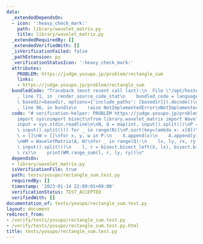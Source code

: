```yaml
---
data:
  _extendedDependsOn:
  - icon: ':heavy_check_mark:'
    path: library/wavelet_matrix.py
    title: library/wavelet_matrix.py
  _extendedRequiredBy: []
  _extendedVerifiedWith: []
  _isVerificationFailed: false
  _pathExtension: py
  _verificationStatusIcon: ':heavy_check_mark:'
  attributes:
    PROBLEM: https://judge.yosupo.jp/problem/rectangle_sum
    links:
    - https://judge.yosupo.jp/problem/rectangle_sum
  bundledCode: "Traceback (most recent call last):\n  File \"/opt/hostedtoolcache/PyPy/3.7.13/x64/site-packages/onlinejudge_verify/documentation/build.py\"\
    , line 71, in _render_source_code_stat\n    bundled_code = language.bundle(stat.path,\
    \ basedir=basedir, options={'include_paths': [basedir]}).decode()\n  File \"/opt/hostedtoolcache/PyPy/3.7.13/x64/site-packages/onlinejudge_verify/languages/python.py\"\
    , line 96, in bundle\n    raise NotImplementedError\nNotImplementedError\n"
  code: "# verification-helper: PROBLEM https://judge.yosupo.jp/problem/rectangle_sum\n\
    import sys\nimport bisect\nfrom library.wavelet_matrix import WaveletMatrix\n\n\
    input = sys.stdin.readline\n\nN, Q = map(int, input().split())\nP = [tuple(map(int,\
    \ input().split())) for _ in range(N)]\nP.sort(key=lambda x: x[0])\nX = []\nA\
    \ = []\nW = []\nfor x, y, w in P:\n    X.append(x)\n    A.append(y)\n    W.append(w)\n\
    \nWM = WaveletMatrix(A, W)\nfor _ in range(Q):\n    lx, ly, rx, ry = map(int,\
    \ input().split())\n    l, r = bisect.bisect_left(X, lx), bisect.bisect_left(X,\
    \ rx)\n    print(WM.range_sum(l, r, ly, ry))\n"
  dependsOn:
  - library/wavelet_matrix.py
  isVerificationFile: true
  path: tests/yosupo/rectangle_sum.test.py
  requiredBy: []
  timestamp: '2023-01-14 22:09:01+09:00'
  verificationStatus: TEST_ACCEPTED
  verifiedWith: []
documentation_of: tests/yosupo/rectangle_sum.test.py
layout: document
redirect_from:
- /verify/tests/yosupo/rectangle_sum.test.py
- /verify/tests/yosupo/rectangle_sum.test.py.html
title: tests/yosupo/rectangle_sum.test.py
---
```

